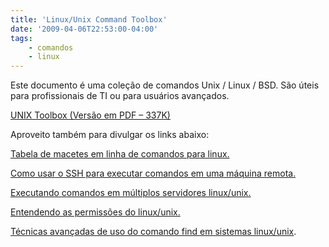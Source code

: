 ```yaml
---
title: 'Linux/Unix Command Toolbox'
date: '2009-04-06T22:53:00-04:00'
tags:
    - comandos
    - linux
---
```


Este documento é uma coleção de comandos Unix / Linux / BSD. São úteis para profissionais de TI ou para usuários avançados.

[UNIX Toolbox (Versão em PDF – 337K) ](http://cb.vu/unixtoolbox.pdf)

Aproveito também para divulgar os links abaixo:

[Tabela de macetes em linha de comandos para linux.](http://www.pixelbeat.org/cmdline.html)

[Como usar o SSH para executar comandos em uma máquina remota.](http://www.cyberciti.biz/tips/distributed-administration-using-ssh.html)

[Executando comandos em múltiplos servidores linux/unix.](http://www.cyberciti.biz/tips/execute-commands-on-multiple-linux-or-unix-servers.html)

[Entendendo as permissões do linux/unix.](http://www.cyberciti.biz/tips/unix-linux-permissions.html)

[Técnicas avançadas de uso do comando find em sistemas linux/unix](http://www.cyberciti.biz/tips/advanced-techniques-for-using-the-unixlinux-find-command.html).
